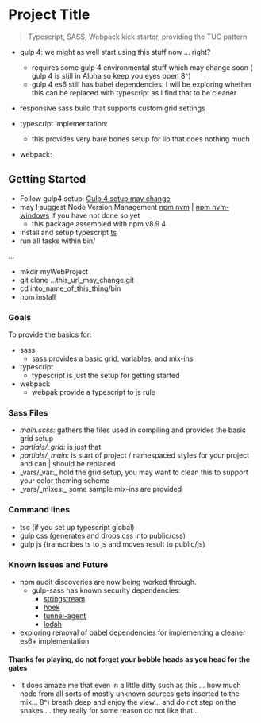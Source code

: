 # Project Title
> Typescript, SASS, Webpack kick starter, providing the TUC pattern
* gulp 4: we might as well start using this stuff now ... right?
  - requires some gulp 4 environmental stuff which may change soon ( gulp 4 is still in Alpha so keep you eyes open 8^)
  - gulp 4 es6 still has babel dependencies: I will be exploring whether this can be replaced with typescript as I find that to be cleaner

* responsive sass build that supports custom grid settings
* typescript implementation:  
  - this provides very bare bones setup for lib that does nothing much
* webpack:  

## Getting Started
- Follow gulp4 setup: [Gulp 4 setup may change](https://www.npmjs.com/package/gulp4)
- may I suggest Node Version Management [npm nvm](https://github.com/creationix/nvm) | [npm nvm-windows](https://github.com/coreybutler/nvm-windows) if you have not done so yet
  - this package assembled with npm v8.9.4
- install and setup typescript [ts](https://www.npmjs.com/package/typescript)
- run all tasks within bin/

...
- mkdir myWebProject
- git clone ...this_url_may_change.git
- cd into_name_of_this_thing/bin
- npm install

### Goals
To provide the basics for:
- sass
  - sass provides a basic grid, variables, and mix-ins
- typescript
  - typescript is just the setup for getting started
- webpack
  - webpak provide a typescript to js rule

### Sass Files
- _main.scss:_ gathers the files used in compiling and provides the basic grid setup
- _partials/\_grid:_ is just that
- _partials/\_main:_ is start of project / namespaced styles for your project and can | should be replaced
- _vars/\_var:\_ hold the grid setup, you may want to clean this to support your color theming scheme
- _vars/\_mixes:\_ some sample mix-ins are provided

### Command lines
  - tsc (if you set up typescript global)
  - gulp css (generates and drops css into public/css)
  - gulp js (transcribes ts to js and moves result to public/js)  

### Known Issues and Future
  - npm audit discoveries are now being worked through.
    - gulp-sass has known security dependencies:
      - [stringstream](https://nodesecurity.io/advisories/664)
      - [hoek](https://nodesecurity.io/advisories/566)
      - [tunnel-agent](https://nodesecurity.io/advisories/598)
      - [lodah](https://nodesecurity.io/advisories/577)
  - exploring removal of babel dependencies for implementing a cleaner es6+ implementation


#### Thanks for playing, do not forget your bobble heads as you head for the gates
  - It does amaze me that even in a little ditty such as this ... how much node from all sorts of mostly unknown sources gets inserted to the mix... 8^) breath deep and enjoy the view... and do not step on the snakes.... they really for some reason do not like that...
